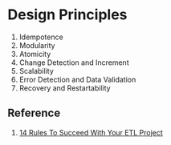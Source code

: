 # Design Principles

1. Idempotence
1. Modularity
1. Atomicity
1. Change Detection and Increment
1. Scalability
1. Error Detection and Data Validation
1. Recovery and Restartability

## Reference

1. [14 Rules To Succeed With Your ETL Project](https://refinepro.com/blog/14-rules-for-successful-ETL/)
